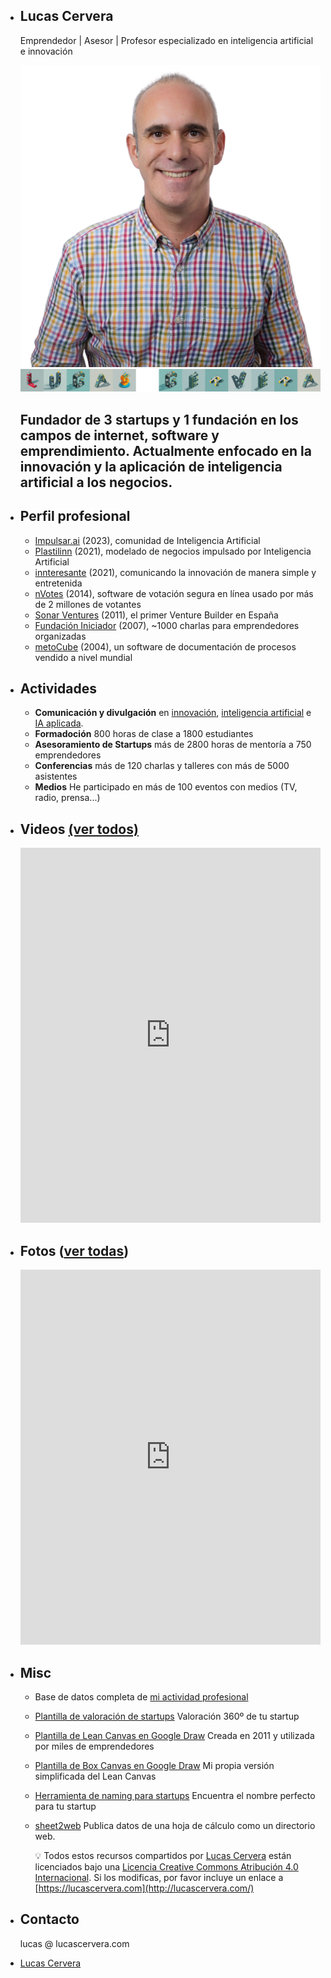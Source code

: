 - <section>
    <div class="items-center">
      <div class="flex w-full mx-auto text-left">
        <div class="relative inline-flex items-center mx-auto align-middle">
          <div class="text-center">
            <h1 class="home max-w-4xl text-2xl font-bold leading-none tracking-tighter text-neutral-600 md:text-5xl lg:text-6xl lg:max-w-7xl">
              Lucas Cervera
            </h1>
            <p class="text-gray-500">Emprendedor | Asesor | Profesor especializado en inteligencia artificial e innovación</p>
            <div class="iframe-container">
              <div class="iframe-wrapper">
                <img src="../assets/lucas.png">
                <img src="../assets/lucas_cervera.png">
              </div>
            </div>
          </div>
        </div>
      </div>
    </div>
  </section>
  
  <h2>Fundador de 3 startups y 1 fundación en los campos de internet, software y emprendimiento. Actualmente enfocado en la innovación y la aplicación de inteligencia artificial a los negocios.</h2>
- ## Perfil profesional
  - [Impulsar.ai](https://impulsar.ai) (2023), comunidad de Inteligencia Artificial
  - [Plastilinn](https://plastilinn.com) (2021), modelado de negocios impulsado por Inteligencia Artificial
  - [innteresante](http://innteresante.com/) (2021), comunicando la innovación de manera simple y entretenida
  - [nVotes](http://nvotes.com/) (2014), software de votación segura en línea usado por más de 2 millones de votantes
  - [Sonar Ventures](https://www.crunchbase.com/organization/sonar-ventures) (2011), el primer Venture Builder en España
  - [Fundación Iniciador](http://iniciador.com/) (2007), ~1000 charlas para emprendedores organizadas
  - [metoCube](https://www.youtube.com/watch?v=Gs-u9KTFNYs) (2004), un software de documentación de procesos vendido a nivel mundial
- ## Actividades
  - **Comunicación y divulgación** en [innovación](https://innteresante.com/#/pages/videos), [inteligencia artificial](https://innteresante.com/#/pages/ia) e [IA aplicada](https://impulsar.ai/#/pages/videos).
  - **Formadoción** 800 horas de clase a 1800 estudiantes
  - **Asesoramiento de Startups** más de 2800 horas de mentoría a 750 emprendedores
  - **Conferencias** más de 120 charlas y talleres con más de 5000 asistentes
  - **Medios** He participado en más de 100 eventos con medios (TV, radio, prensa...)
- ## Videos [(ver todos)](https://drive.google.com/embeddedfolderview?id=1diGCwk93dDO-bQzlUU074Rc8FeACiPiR#grid)
  
  <iframe loading="lazy" style="width: 100%; height: 600px; border: 0;" data-responsive="false" src="https://drive.google.com/embeddedfolderview?id=1diGCwk93dDO-bQzlUU074Rc8FeACiPiR#grid"></iframe>
- ## Fotos ([ver todas](https://drive.google.com/embeddedfolderview?id=1i5gF58MuRhwEacNkJK-iJq9YZfeOvEsu#grid))
  
  <iframe loading="lazy" style="width: 100%; height: 600px; border: 0;" data-responsive="false" src="https://drive.google.com/embeddedfolderview?id=1i5gF58MuRhwEacNkJK-iJq9YZfeOvEsu#grid"></iframe>
- ## Misc
  - Base de datos completa de [mi actividad profesional](https://lucascervera.notion.site/15d57997db24499f92dc8e9ede465a56?v=18eb6759facd4d03bb00aae6e4b997af)
  - [Plantilla de valoración de startups](https://docs.google.com/spreadsheets/d/1euUcKZveBOpPfgiHmbYm5b4IMxzWIvJetIe4GBdb4jM/edit?usp=sharing) Valoración 360º de tu startup
  - [Plantilla de Lean Canvas en Google Draw](http://www.google.com/url?q=http%3A%2F%2Fbit.ly%2F22IbD1h&amp;sa=D&amp;sntz=1&amp;usg=AFQjCNHGPxiZw3kQgfac3Z1PGQDVmltlZQ) Creada en 2011 y utilizada por miles de emprendedores
  - [Plantilla de Box Canvas en Google Draw](https://docs.google.com/drawings/d/1nfEoOPbPC1z4-91gQbKNOmVn36IpSAT-LgyLnZbA62o/edit?usp=sharing) Mi propia versión simplificada del Lean Canvas
  - [Herramienta de naming para startups](https://docs.google.com/spreadsheets/d/1KOiSPOmuKIPb2ZKQFuBNmb94e2ll2CQY8zIucCsF7jo/) Encuentra el nombre perfecto para tu startup
  - [sheet2web](https://github.com/lucascervera/sheet2web) Publica datos de una hoja de cálculo como un directorio web.
    
    💡 Todos estos recursos compartidos por [Lucas Cervera](http://lucascervera.com/) están licenciados bajo una [Licencia Creative Commons Atribución 4.0 Internacional](http://creativecommons.org/licenses/by/4.0/). Si los modificas, por favor incluye un enlace a [https://lucascervera.com](http://lucascervera.com/)
- ## Contacto
  
  lucas @ lucascervera.com
- <div class="badge-base LI-profile-badge" data-locale="es_ES" data-size="large" data-theme="light" data-type="VERTICAL" data-vanity="lucascervera" data-version="v1"><a class="badge-base__link LI-simple-link" href="https://es.linkedin.com/in/lucascervera?trk=profile-badge">Lucas Cervera</a></div>